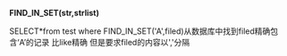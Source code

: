 **FIND_IN_SET(str,strlist)**  

SELECT*from test where FIND_IN_SET('A',filed)从数据库中找到filed精确包含‘A’的记录 比like精确 但是要求filed的内容以','分隔

